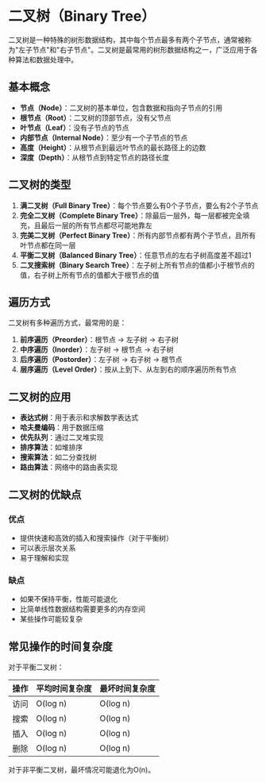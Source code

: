 # 二叉树（Binary Tree）

二叉树是一种特殊的树形数据结构，其中每个节点最多有两个子节点，通常被称为"左子节点"和"右子节点"。二叉树是最常用的树形数据结构之一，广泛应用于各种算法和数据处理中。

## 基本概念

- **节点（Node）**：二叉树的基本单位，包含数据和指向子节点的引用
- **根节点（Root）**：二叉树的顶部节点，没有父节点
- **叶节点（Leaf）**：没有子节点的节点
- **内部节点（Internal Node）**：至少有一个子节点的节点
- **高度（Height）**：从根节点到最远叶节点的最长路径上的边数
- **深度（Depth）**：从根节点到特定节点的路径长度

## 二叉树的类型

1. **满二叉树（Full Binary Tree）**：每个节点要么有0个子节点，要么有2个子节点
2. **完全二叉树（Complete Binary Tree）**：除最后一层外，每一层都被完全填充，且最后一层的所有节点都尽可能地靠左
3. **完美二叉树（Perfect Binary Tree）**：所有内部节点都有两个子节点，且所有叶节点都在同一层
4. **平衡二叉树（Balanced Binary Tree）**：任意节点的左右子树高度差不超过1
5. **二叉搜索树（Binary Search Tree）**：左子树上所有节点的值都小于根节点的值，右子树上所有节点的值都大于根节点的值

## 遍历方式

二叉树有多种遍历方式，最常用的是：

1. **前序遍历（Preorder）**：根节点 → 左子树 → 右子树
2. **中序遍历（Inorder）**：左子树 → 根节点 → 右子树
3. **后序遍历（Postorder）**：左子树 → 右子树 → 根节点
4. **层序遍历（Level Order）**：按从上到下、从左到右的顺序遍历所有节点

## 二叉树的应用

- **表达式树**：用于表示和求解数学表达式
- **哈夫曼编码**：用于数据压缩
- **优先队列**：通过二叉堆实现
- **排序算法**：如堆排序
- **搜索算法**：如二分查找树
- **路由算法**：网络中的路由表实现

## 二叉树的优缺点

### 优点
- 提供快速和高效的插入和搜索操作（对于平衡树）
- 可以表示层次关系
- 易于理解和实现

### 缺点
- 如果不保持平衡，性能可能退化
- 比简单线性数据结构需要更多的内存空间
- 某些操作可能较复杂

## 常见操作的时间复杂度

对于平衡二叉树：

| 操作 | 平均时间复杂度 | 最坏时间复杂度 |
|------|--------------|--------------|
| 访问 | O(log n)     | O(log n)     |
| 搜索 | O(log n)     | O(log n)     |
| 插入 | O(log n)     | O(log n)     |
| 删除 | O(log n)     | O(log n)     |

对于非平衡二叉树，最坏情况可能退化为O(n)。 
